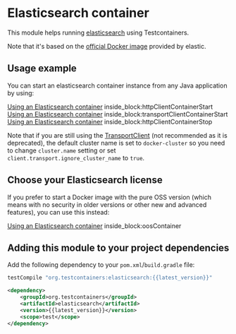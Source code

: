 # Elasticsearch container

This module helps running [elasticsearch](https://www.elastic.co/products/elasticsearch) using
Testcontainers.

Note that it's based on the [official Docker image](https://www.elastic.co/guide/en/elasticsearch/reference/6.3/docker.html) provided by elastic.

## Usage example

You can start an elasticsearch container instance from any Java application by using:

<!--codeinclude-->
[Using an Elasticsearch container](../../modules/elasticsearch/src/test/java/org/testcontainers/elasticsearch/ElasticsearchDocumentationTest.java) inside_block:httpClientContainerStart
[Using an Elasticsearch container](../../modules/elasticsearch/src/test/java/org/testcontainers/elasticsearch/ElasticsearchDocumentationTest.java) inside_block:transportClientContainerStart
[Using an Elasticsearch container](../../modules/elasticsearch/src/test/java/org/testcontainers/elasticsearch/ElasticsearchDocumentationTest.java) inside_block:httpClientContainerStop
<!--/codeinclude-->


Note that if you are still using the [TransportClient](https://www.elastic.co/guide/en/elasticsearch/client/java-api/6.3/transport-client.html)
(not recommended as it is deprecated), the default cluster name is set to `docker-cluster` so you need to change `cluster.name` setting
or set `client.transport.ignore_cluster_name` to `true`.

## Choose your Elasticsearch license

If you prefer to start a Docker image with the pure OSS version (which means with no security in older versions or
other new and advanced features), you can use this instead:

<!--codeinclude-->
[Using an Elasticsearch container](../../modules/elasticsearch/src/test/java/org/testcontainers/elasticsearch/ElasticsearchDocumentationTest.java) inside_block:oosContainer
<!--/codeinclude-->

## Adding this module to your project dependencies

Add the following dependency to your `pom.xml`/`build.gradle` file:

```groovy tab='Gradle'
testCompile "org.testcontainers:elasticsearch:{{latest_version}}"
```

```xml tab='Maven'
<dependency>
    <groupId>org.testcontainers</groupId>
    <artifactId>elasticsearch</artifactId>
    <version>{{latest_version}}</version>
    <scope>test</scope>
</dependency>
```
